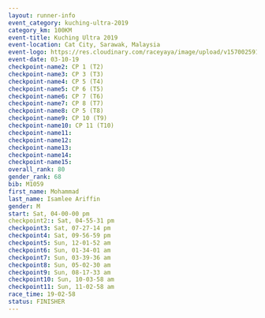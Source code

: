 ```yaml
---
layout: runner-info 
event_category: kuching-ultra-2019 
category_km: 100KM 
event-title: Kuching Ultra 2019
event-location: Cat City, Sarawak, Malaysia 
event-logo: https://res.cloudinary.com/raceyaya/image/upload/v1570025915/logo/kuching_ultra_jsvtue.jpg 
event-date: 03-10-19 
checkpoint-name2: CP 1 (T2) 
checkpoint-name3: CP 3 (T3) 
checkpoint-name4: CP 5 (T4) 
checkpoint-name5: CP 6 (T5) 
checkpoint-name6: CP 7 (T6) 
checkpoint-name7: CP 8 (T7) 
checkpoint-name8: CP 5 (T8) 
checkpoint-name9: CP 10 (T9) 
checkpoint-name10: CP 11 (T10) 
checkpoint-name11:  
checkpoint-name12: 
checkpoint-name13: 
checkpoint-name14: 
checkpoint-name15: 
overall_rank: 80
gender_rank: 68
bib: M1059
first_name: Mohammad
last_name: Isamlee Ariffin
gender: M
start: Sat, 04-00-00 pm
checkpoint2:: Sat, 04-55-31 pm
checkpoint3: Sat, 07-27-14 pm
checkpoint4: Sat, 09-56-59 pm
checkpoint5: Sun, 12-01-52 am
checkpoint6: Sun, 01-34-01 am
checkpoint7: Sun, 03-39-36 am
checkpoint8: Sun, 05-02-30 am
checkpoint9: Sun, 08-17-33 am
checkpoint10: Sun, 10-03-58 am
checkpoint11: Sun, 11-02-58 am
race_time: 19-02-58
status: FINISHER
---
```

